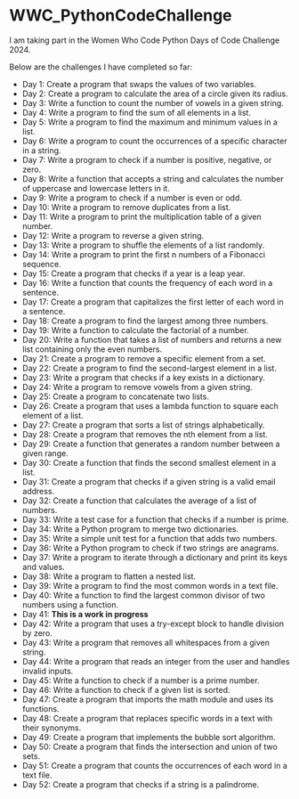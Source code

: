 # WWC_PythonCodeChallenge
I am taking part in the Women Who Code Python Days of Code Challenge 2024.

Below are the challenges I have completed so far:

- Day 1: Create a program that swaps the values of two variables.
- Day 2: Create a program to calculate the area of a circle given its radius.
- Day 3: Write a function to count the number of vowels in a given string.
- Day 4: Write a program to find the sum of all elements in a list.
- Day 5: Write a program to find the maximum and minimum values in a list.
- Day 6: Write a program to count the occurrences of a specific character in a string.
- Day 7: Write a program to check if a number is positive, negative, or zero.
- Day 8: Write a function that accepts a string and calculates the number of uppercase and lowercase letters in it.
- Day 9: Write a program to check if a number is even or odd.
- Day 10: Write a program to remove duplicates from a list.
- Day 11: Write a program to print the multiplication table of a given number.
- Day 12: Write a program to reverse a given string.
- Day 13: Write a program to shuffle the elements of a list randomly.
- Day 14: Write a program to print the first n numbers of a Fibonacci sequence.
- Day 15: Create a program that checks if a year is a leap year.
- Day 16: Write a function that counts the frequency of each word in a sentence.
- Day 17: Create a program that capitalizes the first letter of each word in a sentence.
- Day 18: Create a program to find the largest among three numbers.
- Day 19: Write a function to calculate the factorial of a number.
- Day 20: Write a function that takes a list of numbers and returns a new list containing only the even numbers.
- Day 21: Create a program to remove a specific element from a set.
- Day 22: Create a program to find the second-largest element in a list.
- Day 23: Write a program that checks if a key exists in a dictionary.
- Day 24: Write a program to remove vowels from a given string.
- Day 25: Create a program to concatenate two lists.
- Day 26: Create a program that uses a lambda function to square each element of a list.
- Day 27: Create a program that sorts a list of strings alphabetically.
- Day 28: Create a program that removes the nth element from a list.
- Day 29: Create a function that generates a random number between a given range.
- Day 30: Create a function that finds the second smallest element in a list.
- Day 31: Create a program that checks if a given string is a valid email address.
- Day 32: Create a function that calculates the average of a list of numbers.
- Day 33: Write a test case for a function that checks if a number is prime.
- Day 34: Write a Python program to merge two dictionaries.
- Day 35: Write a simple unit test for a function that adds two numbers.
- Day 36: Write a Python program to check if two strings are anagrams.
- Day 37: Write a program to iterate through a dictionary and print its keys and values.
- Day 38: Write a program to flatten a nested list.
- Day 39: Write a program to find the most common words in a text file.
- Day 40: Write a function to find the largest common divisor of two numbers using a function.
- Day 41: **This is a work in progress**
- Day 42: Write a program that uses a try-except block to handle division by zero.
- Day 43: Write a program that removes all whitespaces from a given string.
- Day 44: Write a program that reads an integer from the user and handles invalid inputs.
- Day 45: Write a function to check if a number is a prime number.
- Day 46: Write a function to check if a given list is sorted.
- Day 47: Create a program that imports the math module and uses its functions.
- Day 48: Create a program that replaces specific words in a text with their synonyms.
- Day 49: Create a program that implements the bubble sort algorithm.
- Day 50: Create a program that finds the intersection and union of two sets.
- Day 51: Create a program that counts the occurrences of each word in a text file.
- Day 52: Create a program that checks if a string is a palindrome.
